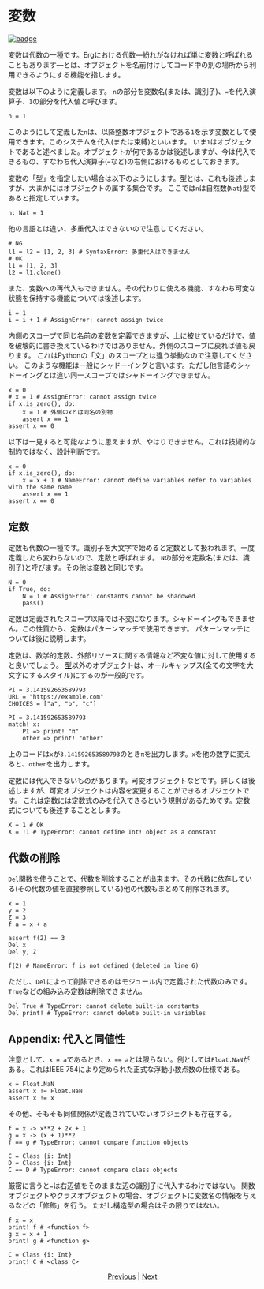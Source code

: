 # 変数

[![badge](https://img.shields.io/endpoint.svg?url=https%3A%2F%2Fgezf7g7pd5.execute-api.ap-northeast-1.amazonaws.com%2Fdefault%2Fsource_up_to_date%3Fowner%3Derg-lang%26repos%3Derg%26ref%3Dmain%26path%3Ddoc/EN/syntax/02_name.md%26commit_hash%3Deccd113c1512076c367fb87ea73406f91ff83ba7)](https://gezf7g7pd5.execute-api.ap-northeast-1.amazonaws.com/default/source_up_to_date?owner=erg-lang&repos=erg&ref=main&path=doc/EN/syntax/02_name.md&commit_hash=eccd113c1512076c367fb87ea73406f91ff83ba7)

変数は代数の一種です。Ergにおける代数―紛れがなければ単に変数と呼ばれることもあります―とは、オブジェクトを名前付けしてコード中の別の場所から利用できるようにする機能を指します。

変数は以下のように定義します。
`n`の部分を変数名(または、識別子)、`=`を代入演算子、`1`の部分を代入値と呼びます。

```erg
n = 1
```

このようにして定義した`n`は、以降整数オブジェクトである`1`を示す変数として使用できます。このシステムを代入(または束縛)といいます。
いま`1`はオブジェクトであると述べました。オブジェクトが何であるかは後述しますが、今は代入できるもの、すなわち代入演算子(`=`など)の右側におけるものとしておきます。

変数の「型」を指定したい場合は以下のようにします。型とは、これも後述しますが、大まかにはオブジェクトの属する集合です。
ここでは`n`は自然数(`Nat`)型であると指定しています。

```erg
n: Nat = 1
```

他の言語とは違い、多重代入はできないので注意してください。

```erg
# NG
l1 = l2 = [1, 2, 3] # SyntaxError: 多重代入はできません
# OK
l1 = [1, 2, 3]
l2 = l1.clone()
```

また、変数への再代入もできません。その代わりに使える機能、すなわち可変な状態を保持する機能については後述します。

```erg
i = 1
i = i + 1 # AssignError: cannot assign twice
```

内側のスコープで同じ名前の変数を定義できますが、上に被せているだけで、値を破壊的に書き換えているわけではありません。外側のスコープに戻れば値も戻ります。
これはPythonの「文」のスコープとは違う挙動なので注意してください。
このような機能は一般にシャドーイングと言います。ただし他言語のシャドーイングとは違い同一スコープではシャドーイングできません。

```erg
x = 0
# x = 1 # AssignError: cannot assign twice
if x.is_zero(), do:
    x = 1 # 外側のxとは同名の別物
    assert x == 1
assert x == 0
```

以下は一見すると可能なように思えますが、やはりできません。これは技術的な制約ではなく、設計判断です。

```erg
x = 0
if x.is_zero(), do:
    x = x + 1 # NameError: cannot define variables refer to variables with the same name
    assert x == 1
assert x == 0
```

## 定数

定数も代数の一種です。識別子を大文字で始めると定数として扱われます。一度定義したら変わらないので、定数と呼ばれます。
`N`の部分を定数名(または、識別子)と呼びます。その他は変数と同じです。

```erg
N = 0
if True, do:
    N = 1 # AssignError: constants cannot be shadowed
    pass()
```

定数は定義されたスコープ以降では不変になります。シャドーイングもできません。この性質から、定数はパターンマッチで使用できます。
パターンマッチについては後に説明します。

定数は、数学的定数、外部リソースに関する情報など不変な値に対して使用すると良いでしょう。
[型](./type/01_type_system.md)以外のオブジェクトは、オールキャップス(全ての文字を大文字にするスタイル)にするのが一般的です。

```erg
PI = 3.141592653589793
URL = "https://example.com"
CHOICES = ["a", "b", "c"]
```

```erg
PI = 3.141592653589793
match! x:
    PI => print! "π"
    other => print! "other"
```

上のコードは`x`が`3.141592653589793`のとき`π`を出力します。`x`を他の数字に変えると、`other`を出力します。

定数には代入できないものがあります。可変オブジェクトなどです。詳しくは後述しますが、可変オブジェクトは内容を変更することができるオブジェクトです。
これは定数には定数式のみを代入できるという規則があるためです。定数式についても後述することとします。

```erg
X = 1 # OK
X = !1 # TypeError: cannot define Int! object as a constant
```

## 代数の削除

`Del`関数を使うことで、代数を削除することが出来ます。その代数に依存している(その代数の値を直接参照している)他の代数もまとめて削除されます。

```erg
x = 1
y = 2
Z = 3
f a = x + a

assert f(2) == 3
Del x
Del y, Z

f(2) # NameError: f is not defined (deleted in line 6)
```

ただし、`Del`によって削除できるのはモジュール内で定義された代数のみです。`True`などの組み込み定数は削除できません。

```erg
Del True # TypeError: cannot delete built-in constants
Del print! # TypeError: cannot delete built-in variables
```

## Appendix: 代入と同値性

注意として、`x = a`であるとき、`x == a`とは限らない。例としては`Float.NaN`がある。これはIEEE 754により定められた正式な浮動小数点数の仕様である。

```erg
x = Float.NaN
assert x != Float.NaN
assert x != x
```

その他、そもそも同値関係が定義されていないオブジェクトも存在する。

```erg
f = x -> x**2 + 2x + 1
g = x -> (x + 1)**2
f == g # TypeError: cannot compare function objects

C = Class {i: Int}
D = Class {i: Int}
C == D # TypeError: cannot compare class objects
```

厳密に言うと`=`は右辺値をそのまま左辺の識別子に代入するわけではない。
関数オブジェクトやクラスオブジェクトの場合、オブジェクトに変数名の情報を与えるなどの「修飾」を行う。
ただし構造型の場合はその限りではない。

```erg
f x = x
print! f # <function f>
g x = x + 1
print! g # <function g>

C = Class {i: Int}
print! C # <class C>
```

<p align='center'>
    <a href='./01_literal.md'>Previous</a> | <a href='./03_declaration.md'>Next</a>
</p>

